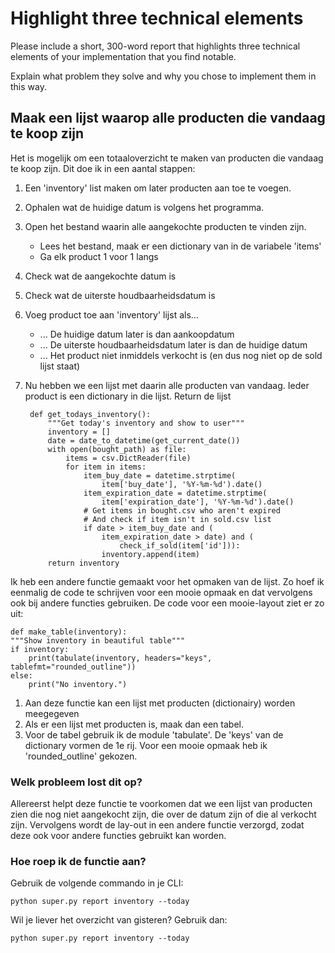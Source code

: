 # Highlight three technical elements
Please include a short, 300-word report that highlights three technical elements of your implementation that you find notable.

Explain what problem they solve and why you chose to implement them in this way.

## Maak een lijst waarop alle producten die vandaag te koop zijn
Het is mogelijk om een totaaloverzicht te maken van producten die vandaag te koop zijn. Dit doe ik in een aantal stappen:
1. Een 'inventory' list maken om later producten aan toe te voegen.
2. Ophalen wat de huidige datum is volgens het programma.
3. Open het bestand waarin alle aangekochte producten te vinden zijn.
    * Lees het bestand, maak er een dictionary van in de variabele 'items'
    * Ga elk product 1 voor 1 langs
4. Check wat de aangekochte datum is
5. Check wat de uiterste houdbaarheidsdatum is
6. Voeg product toe aan 'inventory' lijst als...
    * ... De huidige datum later is dan aankoopdatum
    * ... De uiterste houdbaarheidsdatum later is dan de huidige datum
    * ... Het product niet inmiddels verkocht is (en dus nog niet op de sold lijst staat)
7. Nu hebben we een lijst met daarin alle producten van vandaag. Ieder product is een dictionary in die lijst. Return de lijst

        def get_todays_inventory():
            """Get today's inventory and show to user"""
            inventory = []
            date = date_to_datetime(get_current_date())
            with open(bought_path) as file:
                items = csv.DictReader(file)
                for item in items:
                    item_buy_date = datetime.strptime(
                        item['buy_date'], '%Y-%m-%d').date()
                    item_expiration_date = datetime.strptime(
                        item['expiration_date'], '%Y-%m-%d').date()
                    # Get items in bought.csv who aren't expired
                    # And check if item isn't in sold.csv list
                    if date > item_buy_date and (
                        item_expiration_date > date) and (
                            check_if_sold(item['id'])):
                        inventory.append(item)
            return inventory

Ik heb een andere functie gemaakt voor het opmaken van de lijst. Zo hoef ik eenmalig de code te schrijven voor een mooie opmaak en dat vervolgens ook bij andere functies gebruiken.
De code voor een mooie-layout ziet er zo uit:

    def make_table(inventory):
    """Show inventory in beautiful table"""
    if inventory:
        print(tabulate(inventory, headers="keys", tablefmt="rounded_outline"))
    else:
        print("No inventory.")

1. Aan deze functie kan een lijst met producten (dictionairy) worden meegegeven
2. Als er een lijst met producten is, maak dan een tabel.
3. Voor de tabel gebruik ik de module 'tabulate'. De 'keys' van de dictionary vormen de 1e rij. Voor een mooie opmaak heb ik 'rounded_outline' gekozen.

### Welk probleem lost dit op?
Allereerst helpt deze functie te voorkomen dat we een lijst van producten zien die nog niet aangekocht zijn, die over de datum zijn of die al verkocht zijn.
Vervolgens wordt de lay-out in een andere functie verzorgd, zodat deze ook voor andere functies gebruikt kan worden.

### Hoe roep ik de functie aan?
Gebruik de volgende commando in je CLI:

    python super.py report inventory --today

Wil je liever het overzicht van gisteren? Gebruik dan:

    python super.py report inventory --today
